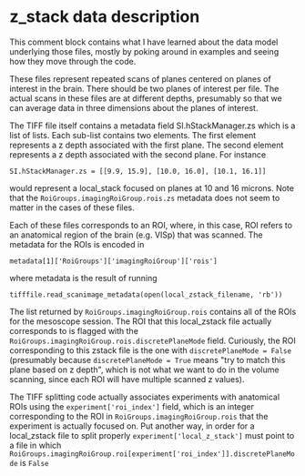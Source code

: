 z_stack data description
===============================

This comment block contains what I have learned about the data model underlying those files, mostly by poking around in examples and seeing how they move through the code.

These files represent repeated scans of planes centered on planes of interest in the brain. There should be two planes of interest per file. The actual scans in these files are at different depths, presumably so that we can average data in three dimensions about the planes of interest.

The TIFF file itself contains a metadata field SI.hStackManager.zs which is a list of lists. Each sub-list contains two elements. The first element represents a z depth associated with the first plane. The second element represents a z depth associated with the second plane. For instance 

`SI.hStackManager.zs = [[9.9, 15.9], [10.0, 16.0], [10.1, 16.1]]`

would represent a local_stack focused on planes at 10 and 16 microns. Note that the `RoiGroups.imagingRoiGroup.rois.zs` metadata does not seem to matter in the cases of these files.

Each of these files corresponds to an ROI, where, in this case, ROI refers to an anatomical region of the brain (e.g. VISp) that was scanned. The metadata for the ROIs is encoded in

`metadata[1]['RoiGroups']['imagingRoiGroup']['rois']`

where metadata is the result of running

`tifffile.read_scanimage_metadata(open(local_zstack_filename, 'rb'))`

The list returned by `RoiGroups.imagingRoiGroup.rois` contains all of the ROIs for the mesoscope session. The ROI that this local_zstack file actually corresponds to is flagged with the `RoiGroups.imagingRoiGroup.rois.discretePlaneMode` field. Curiously, the ROI corresponding to this zstack file is the one with `discretePlaneMode = False` (presumably because `discretePlaneMode = True` means "try to match this plane based on z depth", which is not what we want to do in the volume scanning, since each ROI will have multiple scanned z values).

The TIFF splitting code actually associates experiments with anatomical ROIs using the `experiment['roi_index']` field, which is an integer corresponding to the ROI in `RoiGroups.imagingRoiGroup.rois` that the experiment is actually focused on. Put another way, in order for a local_zstack file to split properly `experiment['local_z_stack']` must point to a file in which `RoiGroups.imagingRoiGroup.roi[experiment['roi_index']].discretePlaneMode` is `False`